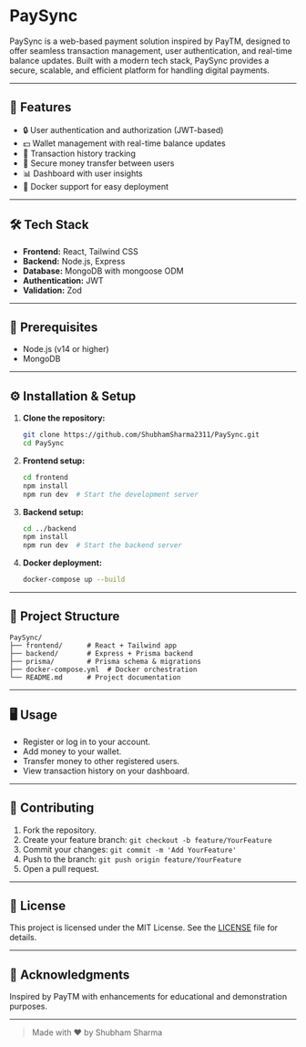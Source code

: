 


# PaySync

PaySync is a web-based payment solution inspired by PayTM, designed to offer seamless transaction management, user authentication, and real-time balance updates. Built with a modern tech stack, PaySync provides a secure, scalable, and efficient platform for handling digital payments.

---

## 🚀 Features
- 🔒 User authentication and authorization (JWT-based)
- 💵 Wallet management with real-time balance updates
- 📄 Transaction history tracking
- 📨 Secure money transfer between users
- 📊 Dashboard with user insights
- 🐳 Docker support for easy deployment

---

## 🛠️ Tech Stack
- **Frontend:** React, Tailwind CSS  
- **Backend:** Node.js, Express  
- **Database:** MongoDB with mongoose ODM 
- **Authentication:** JWT  
- **Validation:** Zod  
  
  

---

## 📝 Prerequisites
- Node.js (v14 or higher)
- MongoDB


---

## ⚙️ Installation & Setup

1. **Clone the repository:**
   ```bash
   git clone https://github.com/ShubhamSharma2311/PaySync.git
   cd PaySync
   ```

2. **Frontend setup:**
   ```bash
   cd frontend
   npm install
   npm run dev  # Start the development server
   ```

3. **Backend setup:**
   ```bash
   cd ../backend
   npm install
   npm run dev  # Start the backend server
   ```

4. **Docker deployment:**
   ```bash
   docker-compose up --build
   ```

---

## 📂 Project Structure
```
PaySync/
├── frontend/      # React + Tailwind app
├── backend/       # Express + Prisma backend
├── prisma/        # Prisma schema & migrations
├── docker-compose.yml  # Docker orchestration
└── README.md      # Project documentation
```

---

## 🖥️ Usage
- Register or log in to your account.
- Add money to your wallet.
- Transfer money to other registered users.
- View transaction history on your dashboard.

---

## 🤝 Contributing
1. Fork the repository.  
2. Create your feature branch: `git checkout -b feature/YourFeature`  
3. Commit your changes: `git commit -m 'Add YourFeature'`  
4. Push to the branch: `git push origin feature/YourFeature`  
5. Open a pull request.  

---

## 📜 License
This project is licensed under the MIT License. See the [LICENSE](LICENSE) file for details.

---

## 🙌 Acknowledgments
Inspired by PayTM with enhancements for educational and demonstration purposes.

---

> Made with ❤️ by Shubham Sharma

